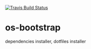 [![Travis Build Status](https://travis-ci.org/fab-du/os-bootstrap.svg?branch=master)](https://travis-ci.org/fab-du/os-bootstrap.svg?branch=master)

# os-bootstrap
dependencies installer, dotfiles installer 
